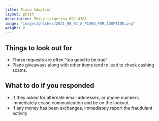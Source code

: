 ```yaml
---
title: Piano Adoption
layout: phish
description: Phish targeting MSU O365
image: "images/phishes/2021_08_02_A_PIANO_FOR_ADOPTION.png"
weight: 2
---
```


## Things to look out for
- These requests are often "too good to be true"
- Piano giveaways along with other items tend to lead to check cashing scams.

## What to do if you responded
- If they asked for alternate email addresses, or phone numbers, immediately cease communication and be on the lookout.
- If any money has been exchanges, immediately report the fraudulent activity